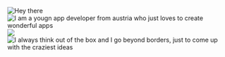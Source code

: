 ![Hey there](http://artikel.gebes.eu/github/heythere.png)
![I am a yougn app developer from austria who just loves to create wonderful apps](http://artikel.gebes.eu/github/desc1.png)
![](http://artikel.gebes.eu/github/illustration.png)
![I always think out of the box and I go beyond borders, just to come up with the craziest ideas](http://artikel.gebes.eu/github/limits.png)
